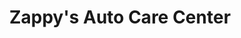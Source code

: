 ---
title: "Zappy's Auto Care Center"
url: /mentor-on-the-lake/zappys-auto-care-center/
shop: Autowerkstatt
---